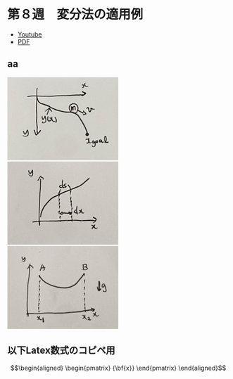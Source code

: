 # 第８週　変分法の適用例

* [Youtube](https://www.youtube.com/watch?v=KejBJNKcoLM&t=551s)
* [PDF](http:/www.ritsumei.ac.jp/~uemura-m/AnalyticalMechanics/AnalyticalMechanics8thWeek.pdf)

## aa

<img alt="fig" src="figures/lecture-08/fig_01.JPG" width="50%">
<img alt="fig" src="figures/lecture-08/fig_02.JPG" width="50%">
<img alt="fig" src="figures/lecture-08/fig_03.JPG" width="50%">

## 以下Latex数式のコピペ用

```math
\begin{aligned}
\begin{pmatrix}
{\bf{x}}
\end{pmatrix}
\end{aligned}
```
